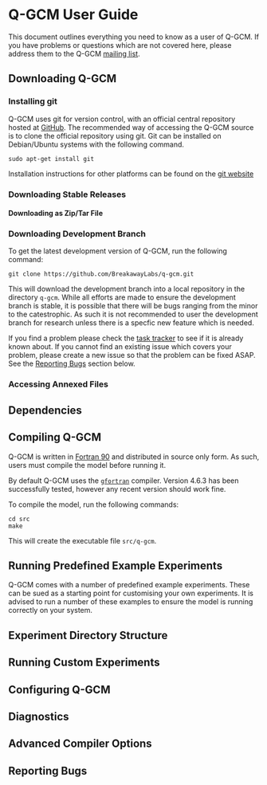 # Q-GCM User Guide

This document outlines everything you need to know as a user of Q-GCM.
If you have problems or questions which are not covered here, please address them to the Q-GCM [mailing list](https://groups.google.com/forum/#!forum/q-gcm-users).

## Downloading Q-GCM

### Installing git

Q-GCM uses git for version control, with an official central repository hosted at [GitHub](https://github.com/BreakawayLabs/q-gcm).
The recommended way of accessing the Q-GCM source is to clone the official repository using git.
Git can be installed on Debian/Ubuntu systems with the following command.

    sudo apt-get install git

Installation instructions for other platforms can be found on the [git website](http://git-scm.com/)

### Downloading Stable Releases

#### Downloading as Zip/Tar File

### Downloading Development Branch

To get the latest development version of Q-GCM, run the following command:

    git clone https://github.com/BreakawayLabs/q-gcm.git

This will download the development branch into a local repository in the directory `q-gcm`.
While all efforts are made to ensure the development branch is stable, it is possible that there will be bugs ranging from the minor to the catestrophic.
As such it is not recommended to user the development branch for research unless there is a specfic new feature which is needed.

If you find a problem please check the [task tracker](http://qgcm.breakawaylabs.com.au/youtrack) to see if it is already known about.
If you cannot find an existing issue which covers your problem, please create a new issue so that the problem can be fixed ASAP.
See the [Reporting Bugs](#bugs) section below.

### Accessing Annexed Files

## Dependencies

## Compiling Q-GCM

Q-GCM is written in [Fortran 90](http://en.wikipedia.org/wiki/Fortran#Fortran_90) and distributed in source only form. As such, users must compile the model before running it.

By default Q-GCM uses the [`gfortran`](http://gcc.gnu.org/wiki/GFortran) compiler. Version 4.6.3 has been successfully tested, however any recent version should work fine.

To compile the model, run the following commands:

    cd src
    make

This will create the executable file `src/q-gcm`.

## Running Predefined Example Experiments

Q-GCM comes with a number of predefined example experiments.
These can be sued as a starting point for customising your own experiments.
It is advised to run a number of these examples to ensure the model is running correctly on your system.

## Experiment Directory Structure

## Running Custom Experiments

## Configuring Q-GCM

## Diagnostics

## Advanced Compiler Options

## <a id="bugs"></a>Reporting Bugs